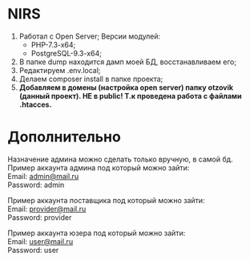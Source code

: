 # NIRS
1. Работал с Open Server;
	Версии модулей:
	-	PHP-7.3-x64;
	-	PostgreSQL-9.3-x64;
2. В папке dump находится дамп моей БД, восстанавливаем его;
3. Редактируем .env.local;  
4. Делаем composer install в папке проекта;
5. **Добавляем в домены (настройка open server) папку otzovik (данный проект). НЕ в public! Т.к проведена работа с файлами .htacces.**

# Дополнительно
Назначение админа можно сделать только вручную, в самой бд.  
Пример аккаунта админа под который можно зайти:  
Email: admin@mail.ru  
Password: admin

Пример аккаунта поставщика под который можно зайти:  
Email: provider@mail.ru  
Password: provider

Пример аккаунта юзера под который можно зайти:  
Email: user@mail.ru  
Password: user 